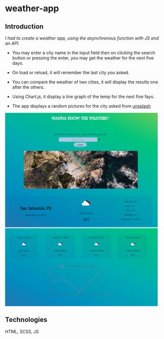 # weather-app

## Introduction

_I had to create a weather app, using the asynchronous function with JS and an API._

- You may enter a city name in the input field then on clicking the search button or pressing the enter, you may get the weather for the next five days.

- On load or reload, it will remember the last city you asked.

- You can compare the weather of two cities, it will display the results one after the others.

- Using Chart.js, it display a line graph of the temp for the next five fays.

- The app displays a random pictures for the city asked from [unsplash](https://unsplash.com/)

![app_design](Capture%20d%E2%80%99%C3%A9cran%202022-06-20%20103833.png)
![app_design](Capture%20d%E2%80%99%C3%A9cran%202022-06-20%20103906.png)

## Technologies

HTML, SCSS, JS
